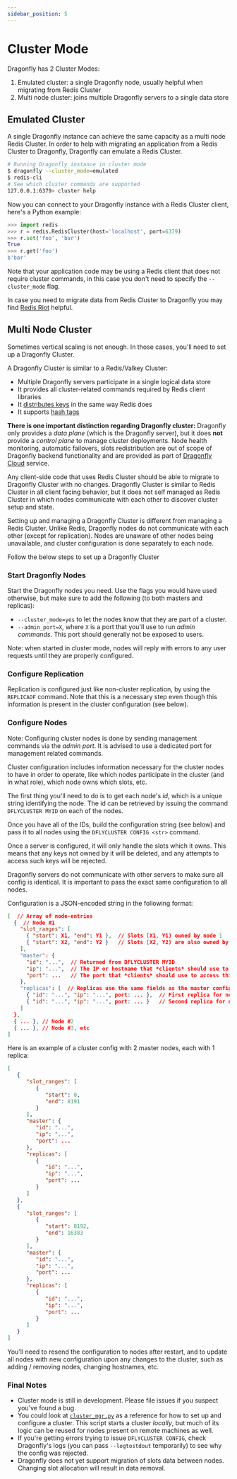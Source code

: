```yaml
---
sidebar_position: 5
---
```


# Cluster Mode

Dragonfly has 2 Cluster Modes:

1. Emulated cluster: a single Dragonfly node, usually helpful when migrating from Redis Cluster
2. Multi node cluster: joins multiple Dragonfly servers to a single data store

## Emulated Cluster

A single Dragonfly instance can achieve the same capacity as a multi node Redis Cluster.
In order to help with migrating an application from a Redis Cluster to Dragonfly, Dragonfly can
emulate a Redis Cluster.

```bash
# Running Dragonfly instance in cluster mode
$ dragonfly --cluster_mode=emulated
$ redis-cli
# See which cluster commands are supported
127.0.0.1:6379> cluster help
```

Now you can connect to your Dragonfly instance with a Redis Cluster client, here's a Python example:
```python
>>> import redis
>>> r = redis.RedisCluster(host='localhost', port=6379)
>>> r.set('foo', 'bar')
True
>>> r.get('foo')
b'bar'
```

Note that your application code may be using a Redis client that does not require cluster commands,
in this case you don't need to specify the `--cluster_mode` flag.

In case you need to migrate data from Redis Cluster to Dragonfly you may find [Redis
Riot](https://developer.redis.com/explore/riot/) helpful.

## Multi Node Cluster

Sometimes vertical scaling is not enough. In those cases, you'll need to set up a Dragonfly Cluster.

A Dragonfly Cluster is similar to a Redis/Valkey Cluster:

* Multiple Dragonfly servers participate in a single logical data store
* It provides all cluster-related commands required by Redis client libraries
* It [distributes keys](https://redis.io/docs/reference/cluster-spec/#key-distribution-model) in the
  same way Redis does
* It supports [hash tags](https://redis.io/docs/reference/cluster-spec/#hash-tags)

**There is one important distinction regarding Dragonfly cluster:**
Dragonfly only provides a _data plane_ (which is the Dragonfly server), but it does **not** provide a
_control plane_ to manage cluster deployments. Node health monitoring, automatic failovers, slots
redistribution are out of scope of Dragonfly backend functionality and are provided
as part of [Dragonfly Cloud](https://www.dragonflydb.io/cloud) service.

Any client-side code that uses Redis Cluster should be able to migrate to Dragonfly Cluster with
no changes. Dragonfly Cluster is similar to Redis Cluster in all client facing behavior, but it
does not self managed as Redis Cluster in which nodes communicate with each other to discover
cluster setup and state.

Setting up and managing a Dragonfly Cluster is different from managing a Redis Cluster.  Unlike
Redis, Dragonfly nodes do not communicate with each other (except for replication). Nodes are
unaware of other nodes being unavailable, and cluster configuration is done separately to each node.

Follow the below steps to set up a Dragonfly Cluster

### Start Dragonfly Nodes

Start the Dragonfly nodes you need. Use the flags you would have used otherwise, but make sure to
add the following (to both masters and replicas):
* `--cluster_mode=yes` to let the nodes know that they are part of a cluster.
* `--admin_port=X`, where `X` is a port that you'll use to run _admin commands_. This port should
  generally not be exposed to users.

Note: when started in cluster mode, nodes will reply with errors to any user requests until they are
properly configured.

### Configure Replication

Replication is configured just like non-cluster replication, by using the `REPLICAOF` command. Note
that this is a necessary step even though this information is present in the cluster configuration
(see below).

### Configure Nodes

Note: Configuring cluster nodes is done by sending management commands via the _admin port_.
It is advised to use a dedicated port for management related commands.

Cluster configuration includes information necessary for the cluster nodes to have in order to
operate, like which nodes participate in the cluster (and in what role), which node owns which
slots, etc.

The first thing you'll need to do is to get each node's _id_, which is a unique string identifying
the node. The id can be retrieved by issuing the command `DFLYCLUSTER MYID` on each of the nodes.

Once you have all of the IDs, build the configuration string (see below) and pass it to all nodes
using the `DFLYCLUSTER CONFIG <str>` command.

Once a server is configured, it will only handle the slots which it owns. This means that any keys
not owned by it will be deleted, and any attempts to access such keys will be rejected.

Dragonfly servers do not communicate with other servers to make sure all config is identical. It is
important to pass the exact same configuration to all nodes.

Configuration is a JSON-encoded string in the following format:

```json
[  // Array of node-entries
  {  // Node #1
    "slot_ranges": [
      { "start": X1, "end": Y1 },  // Slots [X1, Y1) owned by node 1
      { "start": X2, "end": Y2 }   // Slots [X2, Y2) are also owned by node 1
    ],
    "master": {
      "id": "...",  // Returned from DFLYCLUSTER MYID
      "ip": "...",  // The IP or hostname that *clients* should use to access this node
      "port": ...   // The port that *clients* should use to access this node
    },
    "replicas": [  // Replicas use the same fields as the master config
      { "id": "...", "ip": "...", port: ... },  // First replica for node
      { "id": "...", "ip": "...", port: ... }   // Second replica for node
    ]
  },
  { ... }, // Node #2
  { ... }, // Node #3, etc
]
```

Here is an example of a cluster config with 2 master nodes, each with 1 replica:

```json
[
   {
      "slot_ranges": [
         {
            "start": 0,
            "end": 8191
         }
      ],
      "master": {
         "id": "...",
         "ip": "...",
         "port": ...
      },
      "replicas": [
         {
            "id": "...",
            "ip": "...",
            "port": ...
         }
      ]
   },
   {
      "slot_ranges": [
         {
            "start": 8192,
            "end": 16383
         }
      ],
      "master": {
         "id": "...",
         "ip": "...",
         "port": ...
      },
      "replicas": [
         {
            "id": "...",
            "ip": "...",
            "port": ...
         }
      ]
   }
]
```

You'll need to resend the configuration to nodes after restart, and to update all nodes with new
configuration upon any changes to the cluster, such as adding / removing nodes, changing hostnames,
etc.

### Final Notes

* Cluster mode is still in development. Please file issues if you suspect you've found a bug.
* You could look at
  [`cluster_mgr.py`](https://github.com/dragonflydb/dragonfly/blob/main/tools/cluster_mgr.py) as a
  reference for how to set up and configure a cluster. This script starts a cluster _locally_, but
  much of its logic can be reused for nodes present on remote machines as well.
* If you're getting errors trying to issue `DFLYCLUSTER CONFIG`, check Dragonfly's logs (you can
  pass `--logtostdout` temporarily) to see why the config was rejected.
* Dragonfly does not yet support migration of slots data between nodes. Changing slot allocation
  will result in data removal.
